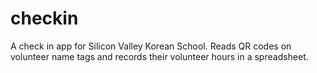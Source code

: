# checkin

A check in app for Silicon Valley Korean School.
Reads QR codes on volunteer name tags and records their volunteer hours in a spreadsheet.
